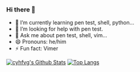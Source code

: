 ### Hi there 👋

- 🌱 I’m currently learning pen test, shell, python...<br/>
- 🤔 I’m looking for help with pen test.<br/>
- 💬 Ask me about pen test, shell, vim...<br/>
- 😄 Pronouns: he/him<br/>
- ⚡ Fun fact: Vimer<br/>

[![cyhfvg's Github Stats](https://github-readme-stats.vercel.app/api?username=cyhfvg)](https://github.com/anuraghazra/github-readme-stats)
[![Top Langs](https://github-readme-stats.vercel.app/api/top-langs/?username=cyhfvg&layout=compact&hide=html,css,ejs)](https://github.com/anuraghazra/github-readme-stats)

